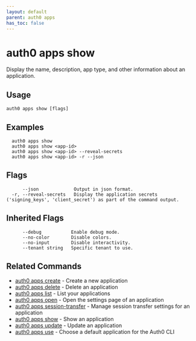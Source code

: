 ```yaml
---
layout: default
parent: auth0 apps
has_toc: false
---
```

# auth0 apps show

Display the name, description, app type, and other information about an application.

## Usage
```
auth0 apps show [flags]
```

## Examples

```
  auth0 apps show
  auth0 apps show <app-id>
  auth0 apps show <app-id> --reveal-secrets
  auth0 apps show <app-id> -r --json
```


## Flags

```
      --json             Output in json format.
  -r, --reveal-secrets   Display the application secrets ('signing_keys', 'client_secret') as part of the command output.
```


## Inherited Flags

```
      --debug           Enable debug mode.
      --no-color        Disable colors.
      --no-input        Disable interactivity.
      --tenant string   Specific tenant to use.
```


## Related Commands

- [auth0 apps create](auth0_apps_create.md) - Create a new application
- [auth0 apps delete](auth0_apps_delete.md) - Delete an application
- [auth0 apps list](auth0_apps_list.md) - List your applications
- [auth0 apps open](auth0_apps_open.md) - Open the settings page of an application
- [auth0 apps session-transfer](auth0_apps_session-transfer.md) - Manage session transfer settings for an application
- [auth0 apps show](auth0_apps_show.md) - Show an application
- [auth0 apps update](auth0_apps_update.md) - Update an application
- [auth0 apps use](auth0_apps_use.md) - Choose a default application for the Auth0 CLI


